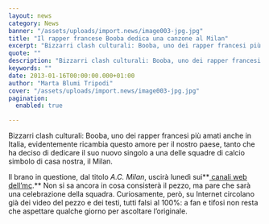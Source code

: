 ```yaml
---
layout: news
category: News
banner: "/assets/uploads/import.news/image003-jpg.jpg"
title: "Il rapper francese Booba dedica una canzone al Milan"
excerpt: "Bizzarri clash culturali: Booba, uno dei rapper francesi più amati anche in Italia, evidentemente ricambia questo amore per il nostro paese, tanto che ha deciso di dedicare il suo nuovo singolo a una delle squadre di calcio simbolo di casa nostra, il Milan. Il brano in questione, dal titolo A.C. Milan, uscirà lunedì sui canali [&hellip"
quote: ""
description: "Bizzarri clash culturali: Booba, uno dei rapper francesi più amati anche in Italia, evidentemente ricambia questo amore per il nostro paese, tanto che ha deciso di dedicare il suo nuovo singolo a una delle squadre di calcio simbolo di casa nostra, il Milan. Il brano in questione, dal titolo A.C. Milan, uscirà lunedì sui canali [&hellip"
keywords: ""
date: 2013-01-16T00:00:00.000+01:00
author: "Marta Blumi Tripodi"
cover: "/assets/uploads/import.news/image003-jpg.jpg"
pagination:
  enabled: true

---
```


Bizzarri clash culturali: Booba, uno dei rapper francesi più amati anche in Italia, evidentemente ricambia questo amore per il nostro paese, tanto che ha deciso di dedicare il suo nuovo singolo a una delle squadre di calcio simbolo di casa nostra, il Milan.

Il brano in questione, dal titolo _A.C. Milan_, uscirà lunedì sui**[ canali web dell’mc](http://www.boobalunatic.com/ "http://www.boobalunatic.com/").** Non si sa ancora in cosa consisterà il pezzo, ma pare che sarà una celebrazione della squadra. Curiosamente, però, su Internet circolano già dei video del pezzo e dei testi, tutti falsi al 100%: a fan e tifosi non resta che aspettare qualche giorno per ascoltare l’originale.